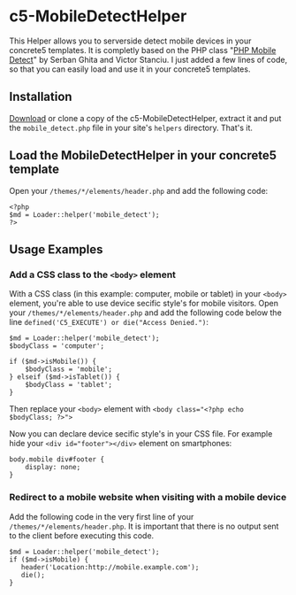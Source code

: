 # c5-MobileDetectHelper

This Helper allows you to serverside detect mobile devices in your concrete5 templates. It is completly based on the PHP class "[PHP Mobile Detect](http://mobiledetect.net/)" by Serban Ghita and Victor Stanciu. I just added a few lines of code, so that you can easily load and use it in your concrete5 templates.


## Installation

[Download](https://github.com/axelwehner/c5-MobileDetectHelper/zipball/master) or clone a copy of the c5-MobileDetectHelper, extract it and put the `mobile_detect.php` file in your site's `helpers` directory. That's it.


## Load the MobileDetectHelper in your concrete5 template

Open your `/themes/*/elements/header.php` and add the following code:

    <?php
    $md = Loader::helper('mobile_detect');
    ?>


## Usage Examples


### Add a CSS class to the `<body>` element 

With a CSS class (in this example: computer, mobile or tablet) in your `<body>` element, you're able to use device secific style's for mobile visitors.
Open your `/themes/*/elements/header.php` and add the following code below the line `defined('C5_EXECUTE') or die("Access Denied.")`:

    $md = Loader::helper('mobile_detect');
    $bodyClass = 'computer';
    
    if ($md->isMobile()) {
        $bodyClass = 'mobile';
    } elseif ($md->isTablet()) {
        $bodyClass = 'tablet';
    }

Then replace your `<body>` element with `<body class="<?php echo $bodyClass; ?>">`

Now you can declare device secific style's in your CSS file. For example hide your `<div id="footer"></div>` element on smartphones:

    body.mobile div#footer {
        display: none;
    }


### Redirect to a mobile website when visiting with a mobile device

Add the following code in the very first line of your `/themes/*/elements/header.php`.
It is important that there is no output sent to the client before executing this code.

    $md = Loader::helper('mobile_detect');
    if ($md->isMobile) {
       header('Location:http://mobile.example.com');
       die();
    }